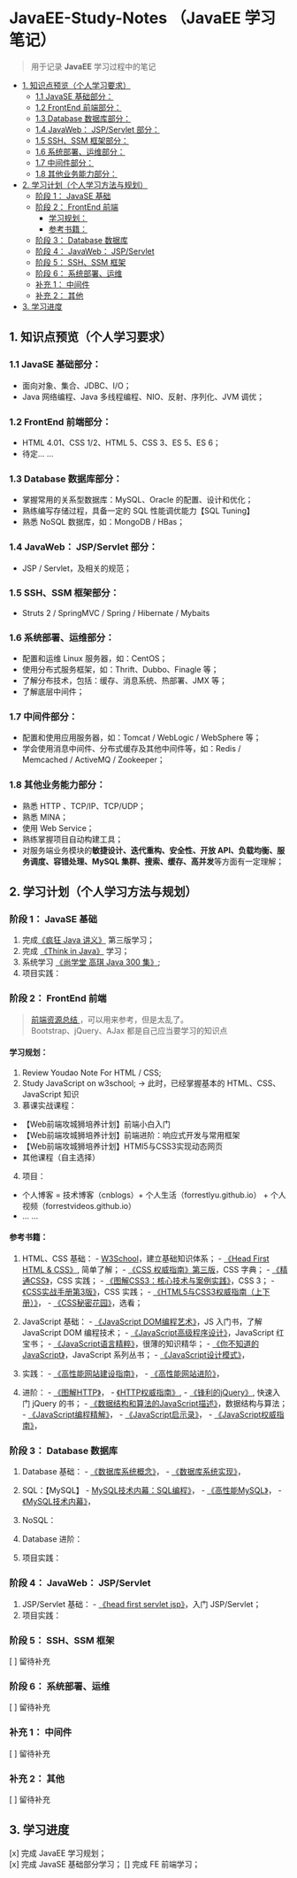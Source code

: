 # JavaEE-Study-Notes （JavaEE 学习笔记）
> 用于记录 **JavaEE** 学习过程中的笔记

<!-- MarkdownTOC -->

- [1. 知识点预览（个人学习要求）](#1-%E7%9F%A5%E8%AF%86%E7%82%B9%E9%A2%84%E8%A7%88%EF%BC%88%E4%B8%AA%E4%BA%BA%E5%AD%A6%E4%B9%A0%E8%A6%81%E6%B1%82%EF%BC%89)
  - [1.1 JavaSE 基础部分：](#11-javase-%E5%9F%BA%E7%A1%80%E9%83%A8%E5%88%86%EF%BC%9A)
  - [1.2 FrontEnd 前端部分：](#12-frontend-%E5%89%8D%E7%AB%AF%E9%83%A8%E5%88%86%EF%BC%9A)
  - [1.3 Database 数据库部分：](#13-database-%E6%95%B0%E6%8D%AE%E5%BA%93%E9%83%A8%E5%88%86%EF%BC%9A)
  - [1.4 JavaWeb： JSP/Servlet 部分：](#14-javaweb%EF%BC%9A-jspservlet-%E9%83%A8%E5%88%86%EF%BC%9A)
  - [1.5 SSH、SSM 框架部分：](#15-ssh%E3%80%81ssm-%E6%A1%86%E6%9E%B6%E9%83%A8%E5%88%86%EF%BC%9A)
  - [1.6 系统部署、运维部分：](#16-%E7%B3%BB%E7%BB%9F%E9%83%A8%E7%BD%B2%E3%80%81%E8%BF%90%E7%BB%B4%E9%83%A8%E5%88%86%EF%BC%9A)
  - [1.7 中间件部分：](#17-%E4%B8%AD%E9%97%B4%E4%BB%B6%E9%83%A8%E5%88%86%EF%BC%9A)
  - [1.8 其他业务能力部分：](#18-%E5%85%B6%E4%BB%96%E4%B8%9A%E5%8A%A1%E8%83%BD%E5%8A%9B%E9%83%A8%E5%88%86%EF%BC%9A)
- [2. 学习计划（个人学习方法与规划）](#2-%E5%AD%A6%E4%B9%A0%E8%AE%A1%E5%88%92%EF%BC%88%E4%B8%AA%E4%BA%BA%E5%AD%A6%E4%B9%A0%E6%96%B9%E6%B3%95%E4%B8%8E%E8%A7%84%E5%88%92%EF%BC%89)
  - [阶段 1： JavaSE 基础](#%E9%98%B6%E6%AE%B5-1%EF%BC%9A-javase-%E5%9F%BA%E7%A1%80)
  - [阶段 2： FrontEnd 前端](#%E9%98%B6%E6%AE%B5-2%EF%BC%9A-frontend-%E5%89%8D%E7%AB%AF)
    - [学习规划：](#%E5%AD%A6%E4%B9%A0%E8%A7%84%E5%88%92%EF%BC%9A)
    - [参考书籍：](#%E5%8F%82%E8%80%83%E4%B9%A6%E7%B1%8D%EF%BC%9A)
  - [阶段 3： Database 数据库](#%E9%98%B6%E6%AE%B5-3%EF%BC%9A-database-%E6%95%B0%E6%8D%AE%E5%BA%93)
  - [阶段 4： JavaWeb： JSP/Servlet](#%E9%98%B6%E6%AE%B5-4%EF%BC%9A-javaweb%EF%BC%9A-jspservlet)
  - [阶段 5： SSH、SSM 框架](#%E9%98%B6%E6%AE%B5-5%EF%BC%9A-ssh%E3%80%81ssm-%E6%A1%86%E6%9E%B6)
  - [阶段 6： 系统部署、运维](#%E9%98%B6%E6%AE%B5-6%EF%BC%9A-%E7%B3%BB%E7%BB%9F%E9%83%A8%E7%BD%B2%E3%80%81%E8%BF%90%E7%BB%B4)
  - [补充 1： 中间件](#%E8%A1%A5%E5%85%85-1%EF%BC%9A-%E4%B8%AD%E9%97%B4%E4%BB%B6)
  - [补充 2： 其他](#%E8%A1%A5%E5%85%85-2%EF%BC%9A-%E5%85%B6%E4%BB%96)
- [3. 学习进度](#3-%E5%AD%A6%E4%B9%A0%E8%BF%9B%E5%BA%A6)

<!-- /MarkdownTOC -->

## 1. 知识点预览（个人学习要求）

### 1.1 JavaSE 基础部分：
  - 面向对象、集合、JDBC、I/O；
  - Java 网络编程、Java 多线程编程、NIO、反射、序列化、JVM 调优；

### 1.2 FrontEnd 前端部分：
  - HTML 4.01、CSS 1/2、HTML 5、CSS 3、ES 5、ES 6；
  - 待定... ...

### 1.3 Database 数据库部分：
  - 掌握常用的关系型数据库：MySQL、Oracle 的配置、设计和优化；
  - 熟练编写存储过程，具备一定的 SQL 性能调优能力【SQL Tuning】
  - 熟悉 NoSQL 数据库，如：MongoDB / HBas；
  
### 1.4 JavaWeb： JSP/Servlet 部分：
  - JSP / Servlet，及相关的规范；
  
### 1.5 SSH、SSM 框架部分：
  - Struts 2 / SpringMVC / Spring / Hibernate / Mybaits

### 1.6 系统部署、运维部分：
  - 配置和运维 Linux 服务器，如：CentOS；
  - 使用分布式服务框架，如：Thrift、Dubbo、Finagle 等；
  - 了解分布技术，包括：缓存、消息系统、热部署、JMX 等；
  - 了解底层中间件；
  
### 1.7 中间件部分：
  - 配置和使用应用服务器，如：Tomcat / WebLogic / WebSphere 等；
  - 学会使用消息中间件、分布式缓存及其他中间件等，如：Redis / Memcached / ActiveMQ / Zookeeper；
  
### 1.8 其他业务能力部分：
  - 熟悉 HTTP 、TCP/IP、TCP/UDP；
  - 熟悉 MINA；
  - 使用 Web Service；
  - 熟练掌握项目自动构建工具；
  - 对服务端业务模块的**敏捷设计、迭代重构、安全性、开放 API、负载均衡、服务调度、容错处理、MySQL 集群、搜索、缓存、高并发**等方面有一定理解；

## 2. 学习计划（个人学习方法与规划）

### 阶段 1： JavaSE 基础
  1. 完成[《疯狂 Java 讲义》](https://pan.baidu.com/s/1o8c9Oqm) 第三版学习；
  2. 完成 [《Think in Java》](https://www.gitbook.com/book/quanke/think-in-java/details) 学习；
  3. 系统学习 [《尚学堂 高琪 Java 300 集》]();
  4. 项目实践：
  

### 阶段 2： FrontEnd 前端
> [ 前端资源总结 ](http://cnodejs.org/topic/56ef3edd532839c33a99d00e)，可以用来参考，但是太乱了。  
> Bootstrap、jQuery、AJax 都是自己应当要学习的知识点

#### 学习规划：
1. Review Youdao Note For HTML / CSS;
2. Study JavaScript on w3school;  -> 此时，已经掌握基本的 HTML、CSS、JavaScript 知识
3. 慕课实战课程：
  * 【Web前端攻城狮培养计划】前端小白入门
  * 【Web前端攻城狮培养计划】前端进阶：响应式开发与常用框架
  * 【Web前端攻城狮培养计划】HTMl5与CSS3实现动态网页
  * 其他课程（自主选择）
4. 项目：
  * 个人博客 = 技术博客（cnblogs）+ 个人生活（forrestlyu.github.io） + 个人视频（forrestvideos.github.io）
  * ... ... 


#### 参考书籍：

  1. HTML、CSS 基础：
    - [W3School](http://w3school.com.cn/index.html)，建立基础知识体系；
    - [《Head First HTML & CSS》](), 简单了解；
    - [《CSS 权威指南》第三版]()，CSS 字典；
    - [《精通CSS》]()，CSS 实践；
    - [《图解CSS3：核心技术与案例实践》]()，CSS 3；
    - [《CSS实战手册第3版》]()，CSS 实践；
    - [《HTML5与CSS3权威指南（上下册）》]()，
    - [《CSS秘密花园》]()，选看；

  2. JavaScript 基础：
    - [《JavaScript DOM编程艺术》]()，JS 入门书，了解 JavaScript DOM 编程技术；
    - [《JavaScript高级程序设计》]()，JavaScript 红宝书；
    - [《JavaScript语言精粹》]()，很薄的知识精华；
    - [《你不知道的JavaScript》]()，JavaScript 系列丛书；
    - [《JavaScript设计模式》]()，

  3. 实践：
    - [《高性能网站建设指南》]()，
    - [《高性能网站进阶》]()，
  
  4. 进阶：
    - [《图解HTTP》]()，
    - [《HTTP权威指南》](), 
    - [《锋利的jQuery》](), 快速入门 jQuery 的书；
    - [《数据结构和算法的JavaScript描述》]()，数据结构与算法；
    - [《JavaScript编程精解》]()，
    - [《JavaScript启示录》]()，
    - [《JavaScript权威指南》]()，
  

### 阶段 3： Database 数据库
  1. Database 基础：
    - [《数据库系统概念》]()，
    - [《数据库系统实现》]()，
  2. SQL：【MySQL】
    - [MySQL技术内幕：SQL编程》]()，
    - [《高性能MySQL》]()，
    - [《MySQL技术内幕》]()，
  3. NoSQL：
  
  4. Database 进阶：
  
  5. 项目实践：
  
### 阶段 4： JavaWeb： JSP/Servlet 
  1. JSP/Servlet 基础：
    - [《head first servlet jsp》]()，入门 JSP/Servlet；
  2. 项目实践：
  
### 阶段 5： SSH、SSM 框架
  [ ] 留待补充

### 阶段 6： 系统部署、运维
  [ ] 留待补充
  
### 补充 1： 中间件
  [ ] 留待补充
  
### 补充 2： 其他
  [ ] 留待补充

## 3. 学习进度
  [x] 完成 JavaEE 学习规划；  
  [x] 完成 JavaSE 基础部分学习；
  [] 完成 FE 前端学习；  

